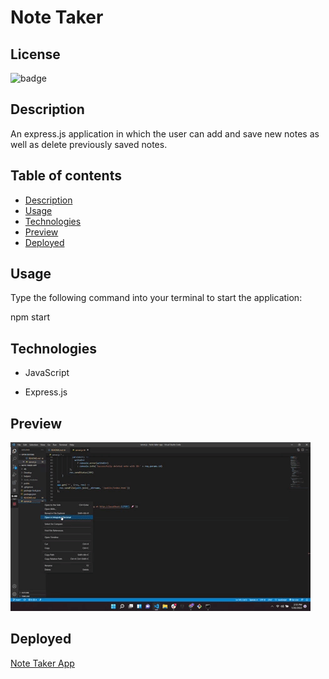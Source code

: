 # Note Taker


## License
![badge](https://img.shields.io/badge/license-Academic-brightgreen)

## Description

An express.js application in which the user can add and save new notes as well as delete previously saved notes.

## Table of contents
* [Description](#description)
* [Usage](#usage)
* [Technologies](#technologies)
* [Preview](#preview)
* [Deployed](#deployed)

## Usage

Type the following command into your terminal to start the application:

npm start


## Technologies

* JavaScript

* Express.js

## Preview

![gif](DEMO.gif)


## Deployed

[Note Taker App]( https://kp-note-taker101.herokuapp.com/)


